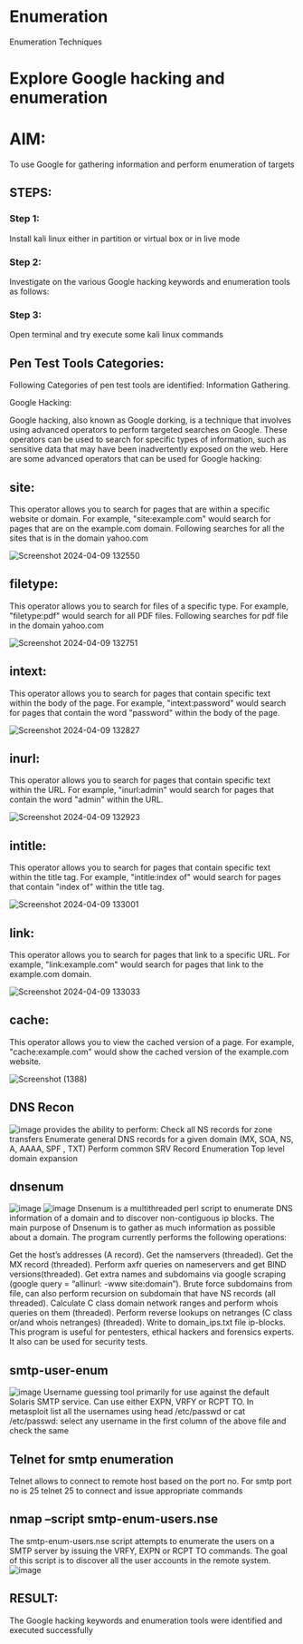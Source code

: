 # Enumeration
Enumeration Techniques

# Explore Google hacking and enumeration 

# AIM:

To use Google for gathering information and perform enumeration of targets

## STEPS:

### Step 1:

Install kali linux either in partition or virtual box or in live mode

### Step 2:

Investigate on the various Google hacking keywords and enumeration tools as follows:


### Step 3:
Open terminal and try execute some kali linux commands

## Pen Test Tools Categories:  

Following Categories of pen test tools are identified:
Information Gathering.

Google Hacking:

Google hacking, also known as Google dorking, is a technique that involves using advanced operators to perform targeted searches on Google. These operators can be used to search for specific types of information, such as sensitive data that may have been inadvertently exposed on the web. Here are some advanced operators that can be used for Google hacking:

## site: 
This operator allows you to search for pages that are within a specific website or domain. For example, "site:example.com" would search for pages that are on the example.com domain.
Following searches for all the sites that is in the domain yahoo.com

![Screenshot 2024-04-09 132550](https://github.com/abinayasangeetha/Enumeration/assets/119393675/d9c8fa95-553d-41ba-9e83-74d68ceb1d30)
## filetype: 
This operator allows you to search for files of a specific type. For example, "filetype:pdf" would search for all PDF files.
Following searches for pdf file in the domain yahoo.com

![Screenshot 2024-04-09 132751](https://github.com/abinayasangeetha/Enumeration/assets/119393675/e7192550-22e9-47c3-8f65-99cad8523864)

## intext: 
This operator allows you to search for pages that contain specific text within the body of the page. For example, "intext:password" would search for pages that contain the word "password" within the body of the page.

![Screenshot 2024-04-09 132827](https://github.com/abinayasangeetha/Enumeration/assets/119393675/539574e9-72af-4aeb-9f5b-a17803f04d47)


## inurl: 
This operator allows you to search for pages that contain specific text within the URL. For example, "inurl:admin" would search for pages that contain the word "admin" within the URL.

![Screenshot 2024-04-09 132923](https://github.com/abinayasangeetha/Enumeration/assets/119393675/bd3083ae-5c92-4a50-885a-531b0d24ea70)



## intitle:
This operator allows you to search for pages that contain specific text within the title tag. For example, "intitle:index of" would search for pages that contain "index of" within the title tag.

![Screenshot 2024-04-09 133001](https://github.com/abinayasangeetha/Enumeration/assets/119393675/624369bc-1f95-44a2-aa59-499b78e7d78d)

## link: 
This operator allows you to search for pages that link to a specific URL. For example, "link:example.com" would search for pages that link to the example.com domain.

![Screenshot 2024-04-09 133033](https://github.com/abinayasangeetha/Enumeration/assets/119393675/20e2be24-261d-4678-885f-35baabf4c009)


## cache: 
This operator allows you to view the cached version of a page. For example, "cache:example.com" would show the cached version of the example.com website.

![Screenshot (1388)](https://github.com/VARSHINI22009118/Enumeration/assets/119401150/34df901d-496b-4d17-94c2-c7677fb6e73b)

## DNS Recon
![image](https://github.com/abinayasangeetha/Enumeration/assets/119393675/a5399e02-31b5-4399-a2b6-3af5b2e526ac)
provides the ability to perform:
Check all NS records for zone transfers
Enumerate general DNS records for a given domain (MX, SOA, NS, A, AAAA, SPF , TXT)
Perform common SRV Record Enumeration
Top level domain expansion

## dnsenum
![image](https://github.com/abinayasangeetha/Enumeration/assets/119393675/93cd8155-aabf-4b59-a70a-d3e3c265ec32)
![image](https://github.com/abinayasangeetha/Enumeration/assets/119393675/64f5f227-b5e0-406d-bcc2-aba3e38fe4a6)
Dnsenum is a multithreaded perl script to enumerate DNS information of a domain and to discover non-contiguous ip blocks. The main purpose of Dnsenum is to gather as much information as possible about a domain. The program currently performs the following operations:

Get the host’s addresses (A record).
Get the namservers (threaded).
Get the MX record (threaded).
Perform axfr queries on nameservers and get BIND versions(threaded).
Get extra names and subdomains via google scraping (google query = “allinurl: -www site:domain”).
Brute force subdomains from file, can also perform recursion on subdomain that have NS records (all threaded).
Calculate C class domain network ranges and perform whois queries on them (threaded).
Perform reverse lookups on netranges (C class or/and whois netranges) (threaded).
Write to domain_ips.txt file ip-blocks.
This program is useful for pentesters, ethical hackers and forensics experts. It also can be used for security tests.


## smtp-user-enum
![image](https://github.com/abinayasangeetha/Enumeration/assets/119393675/2dfdae60-39ef-40c0-9f9a-3fe9e61fa177)
Username guessing tool primarily for use against the default Solaris SMTP service. Can use either EXPN, VRFY or RCPT TO.
In metasploit list all the usernames using head /etc/passwd or cat /etc/passwd:
select any username in the first column of the above file and check the same
## Telnet for smtp enumeration
Telnet allows to connect to remote host based on the port no. For smtp port no is 25
telnet <host address> 25 to connect
and issue appropriate commands

## nmap –script smtp-enum-users.nse <hostname>

The smtp-enum-users.nse script attempts to enumerate the users on a SMTP server by issuing the VRFY, EXPN or RCPT TO commands. The goal of this script is to discover all the user accounts in the remote system.
![image](https://github.com/abinayasangeetha/Enumeration/assets/119393675/e4f109a4-8338-40e4-9c84-9001f89df56d)

## RESULT:
The Google hacking keywords and enumeration tools were identified and executed successfully

